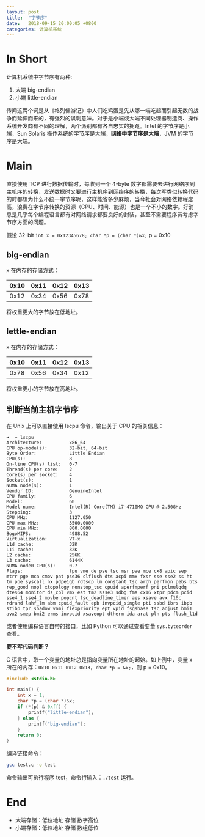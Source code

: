```yaml
---
layout: post
title:  "字节序"
date:   2018-09-15 20:00:05 +0800
categories: 计算机系统
---
```


# In Short

计算机系统中字节序有两种:

1. 大端 big-endian
2. 小端 little-endian

传闻这两个词是从《格列佛游记》中人们吃鸡蛋是先从哪一端吃起而引起无数的战争而延伸而来的，有强烈的讽刺意味。对于是小端或大端不同处理器制造商、操作系统开发商有不同的理解，两个派别都有各自忠实的拥趸。Intel 的字节序是小端，Sun Solaris 操作系统的字节序是大端，**网络中字节序是大端**，JVM 的字节序是大端。

# Main

直接使用 TCP 进行数据传输时，每收到一个 4-byte 数字都需要去进行网络序到主机序的转换，发送数据时又要进行主机序到网络序的转换，每次写类似转换代码的时都想为什么不统一字节序呢，这样能省多少麻烦，当今社会对网络依赖程度高，浪费在字节序转换的资源（CPU、时间、能源）也是一个不小的数字。好消息是几乎每个编程语言都有对网络请求都要良好的封装，甚至不需要程序员考虑字节序方面的问题。

假设 32-bit `int x = 0x12345678; char *p = (char *)&x;`  p = 0x10

## big-endian

x 在内存的存储方式：

| 0x10 | 0x11 | 0x12 | 0x13 |
| -- | --- | ---- | ---- |
| 0x12 | 0x34 | 0x56 | 0x78 |

将权重更大的字节放在低地址。

## lettle-endian

x 在内存的存储方式：

| 0x10 | 0x11 | 0x12 | 0x13 |
| ---- | ---- | ---- | ---- |
| 0x78 | 0x56 | 0x34 | 0x12 |

将权重更小的字节放在高地址。

## 判断当前主机字节序

在 Unix 上可以直接使用 lscpu 命令，输出关于 CPU 的相关信息：

```
➜  ~ lscpu
Architecture:          x86_64
CPU op-mode(s):        32-bit, 64-bit
Byte Order:            Little Endian
CPU(s):                8
On-line CPU(s) list:   0-7
Thread(s) per core:    2
Core(s) per socket:    4
Socket(s):             1
NUMA node(s):          1
Vendor ID:             GenuineIntel
CPU family:            6
Model:                 60
Model name:            Intel(R) Core(TM) i7-4710MQ CPU @ 2.50GHz
Stepping:              3
CPU MHz:               1127.050
CPU max MHz:           3500.0000
CPU min MHz:           800.0000
BogoMIPS:              4988.52
Virtualization:        VT-x
L1d cache:             32K
L1i cache:             32K
L2 cache:              256K
L3 cache:              6144K
NUMA node0 CPU(s):     0-7
Flags:                 fpu vme de pse tsc msr pae mce cx8 apic sep mtrr pge mca cmov pat pse36 clflush dts acpi mmx fxsr sse sse2 ss ht tm pbe syscall nx pdpe1gb rdtscp lm constant_tsc arch_perfmon pebs bts rep_good nopl xtopology nonstop_tsc cpuid aperfmperf pni pclmulqdq dtes64 monitor ds_cpl vmx est tm2 ssse3 sdbg fma cx16 xtpr pdcm pcid sse4_1 sse4_2 movbe popcnt tsc_deadline_timer aes xsave avx f16c rdrand lahf_lm abm cpuid_fault epb invpcid_single pti ssbd ibrs ibpb stibp tpr_shadow vnmi flexpriority ept vpid fsgsbase tsc_adjust bmi1 avx2 smep bmi2 erms invpcid xsaveopt dtherm ida arat pln pts flush_l1d
```

或者使用编程语言自带的接口，比如 Python 可以通过查看变量 `sys.byteorder` 查看。

**要不写代码判断？**

C 语言中，取一个变量的地址总是指向变量所在地址的起始。如上例中，变量 x 所在的内存：`0x10 0x11 0x12 0x13`，`char *p = &x;`，则 p = 0x10。

```c
#include <stdio.h>

int main() {
    int x = 1;
    char *p = (char *)&x;
    if (*(p) & 0xff) {
        printf("little-endian");
    } else {
        printf("big-endian");
    }
    return 0;
}
```

编译链接命令：

```bash
gcc test.c -o test
```

命令输出可执行程序 test，命令行输入：`./test` 运行。

# End

- 大端存储：低位地址 存储 数字高位
- 小端存储：低位地址 存储 数组低位